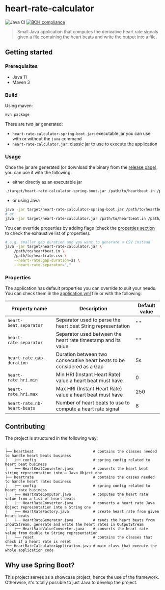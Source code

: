 # heart-rate-calculator

![Java CI](https://github.com/l-lin/heart-rate-calculator/workflows/Java%20CI/badge.svg)
[![BCH compliance](https://bettercodehub.com/edge/badge/l-lin/heart-rate-calculator?branch=master)](https://bettercodehub.com/)

> Small Java application that computes the derivative heart rate signals given a file
> containing the heart beats and write the output into a file. 

## Getting started
### Prerequisites

- Java 11
- Maven 3

### Build

Using maven:

```bash
mvn package
```

There are two jar generated:

- `heart-rate-calculator-spring-boot.jar`: executable jar you can use with or without the `java` command
- `heart-rate-calculator.jar`: classic jar to use to execute the application

### Usage

Once the jar are generated (or download the binary from the [release
page](https://github.com/l-lin/heart-rate-calculator/releases/tag/1.0.0)), you can use it with the
following:

- either directly as an executable jar

```bash
./target/heart-rate-calculator-spring-boot.jar /path/to/heartbeat.in /path/to/heartrate.out
```

- or using Java
```bash
java -jar target/heart-rate-calculator-spring-boot.jar /path/to/heartbeat.in /path/to/heartrate.out
# or
java -jar target/heart-rate-calculator.jar /path/to/heartbeat.in /path/to/heartrate.out
```

You can override properties by adding flags (check the [properties section](#properties) to check the exhaustive list of
properties):

```bash
# e.g. smaller gap duration and you want to generate a CSV instead
java -jar target/heart-rate-calculator.jar \
    /path/to/heartbeat.in \
    /path/to/heartrate.csv \
    --heart-rate.gap-duration=2s \
    --heart-rate.separator=","
```

### Properties

The application has default properties you can override to suit your needs.
You can check them in the [application.yml](src/main/resources/application.yml) file or with the following:

| Property name               | Description                                                            | Default value |
|-----------------------------|------------------------------------------------------------------------|---------------|
| `heart-beat.separator`      | Separator used to parse the heart beat String representation           | " "           |
| `heart-rate.separator`      | Separator used between the heart rate timestamp and its value          | " "           |
| `heart-rate.gap-duration`   | Duration between two consecutive heart beats to be considered as a Gap | 5s            |
| `heart-rate.hri.min`        | Min HRI (Instant Heart Rate) value a heart beat must have              | 0             |
| `heart-rate.hri.max`        | Max HRI (Instant Heart Rate) value a heart beat must have              | 250           |
| `heart-rate.nb-heart-beats` | Number of heart beats to use to compute a heart rate signal            | 8             |

## Contributing

The project is structured in the following way:

```text
.
├── heartbeat                           # contains the classes needed to handle heart beats business
│   ├── config                          # spring config related to heart beat business
│   └── HeartBeatConverter.java         # converts the heart beat string representation into a Java Object one
├── heartrate                           # contains the casses needed to handle heart rates business
│   ├── config                          # spring config related to heart rate business
│   ├── HeartRateComputor.java          # computes the heart rate value from a list of heart beats
│   ├── HeartRateConverter.java         # converts a heart rate Java Object representation into a String one
│   ├── HeartRateFactory.java           # create heart rate from given heart beats
│   ├── HeartRateGenerator.java         # reads the heart beats from InputStream, generate and write the heart rates in OutputStream
│   ├── HeartRateValueConverter.java    # converts the heart rate value from double to String representation
│   └── reset                           # contains the classes that check if a heart rate is reset
└── HeartRateCalculatorApplication.java # main class that execute the whole application code
```

## Why use Spring Boot?

This project serves as a showcase project, hence the use of the framework. Otherwise, it's totally possible to just Java
to develop the project.

